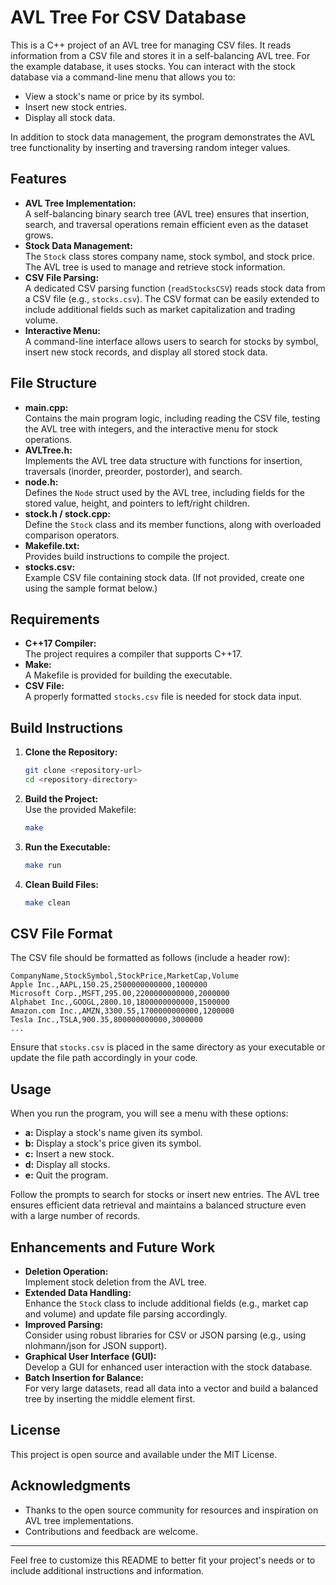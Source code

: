 # AVL Tree For CSV Database

This is a C++ project of an AVL tree for managing CSV files. It reads information from a CSV file and stores it in a self-balancing AVL tree. For the example database, it uses stocks. You can interact with the stock database via a command-line menu that allows you to:
- View a stock's name or price by its symbol.
- Insert new stock entries.
- Display all stock data.

In addition to stock data management, the program demonstrates the AVL tree functionality by inserting and traversing random integer values.

## Features

- **AVL Tree Implementation:**  
  A self-balancing binary search tree (AVL tree) ensures that insertion, search, and traversal operations remain efficient even as the dataset grows.
- **Stock Data Management:**  
  The `Stock` class stores company name, stock symbol, and stock price. The AVL tree is used to manage and retrieve stock information.
- **CSV File Parsing:**  
  A dedicated CSV parsing function (`readStocksCSV`) reads stock data from a CSV file (e.g., `stocks.csv`). The CSV format can be easily extended to include additional fields such as market capitalization and trading volume.
- **Interactive Menu:**  
  A command-line interface allows users to search for stocks by symbol, insert new stock records, and display all stored stock data.

## File Structure

- **main.cpp:**  
  Contains the main program logic, including reading the CSV file, testing the AVL tree with integers, and the interactive menu for stock operations.
- **AVLTree.h:**  
  Implements the AVL tree data structure with functions for insertion, traversals (inorder, preorder, postorder), and search.
- **node.h:**  
  Defines the `Node` struct used by the AVL tree, including fields for the stored value, height, and pointers to left/right children.
- **stock.h / stock.cpp:**  
  Define the `Stock` class and its member functions, along with overloaded comparison operators.
- **Makefile.txt:**  
  Provides build instructions to compile the project.
- **stocks.csv:**  
  Example CSV file containing stock data. (If not provided, create one using the sample format below.)

## Requirements

- **C++17 Compiler:**  
  The project requires a compiler that supports C++17.
- **Make:**  
  A Makefile is provided for building the executable.
- **CSV File:**  
  A properly formatted `stocks.csv` file is needed for stock data input.

## Build Instructions

1. **Clone the Repository:**  
   ```bash
   git clone <repository-url>
   cd <repository-directory>
   ```

2. **Build the Project:**  
   Use the provided Makefile:
   ```bash
   make
   ```

3. **Run the Executable:**  
   ```bash
   make run
   ```

4. **Clean Build Files:**  
   ```bash
   make clean
   ```

## CSV File Format

The CSV file should be formatted as follows (include a header row):

```csv
CompanyName,StockSymbol,StockPrice,MarketCap,Volume
Apple Inc.,AAPL,150.25,2500000000000,1000000
Microsoft Corp.,MSFT,295.00,2200000000000,2000000
Alphabet Inc.,GOOGL,2800.10,1800000000000,1500000
Amazon.com Inc.,AMZN,3300.55,1700000000000,1200000
Tesla Inc.,TSLA,900.35,800000000000,3000000
...
```

Ensure that `stocks.csv` is placed in the same directory as your executable or update the file path accordingly in your code.

## Usage

When you run the program, you will see a menu with these options:

- **a:** Display a stock's name given its symbol.
- **b:** Display a stock's price given its symbol.
- **c:** Insert a new stock.
- **d:** Display all stocks.
- **e:** Quit the program.

Follow the prompts to search for stocks or insert new entries. The AVL tree ensures efficient data retrieval and maintains a balanced structure even with a large number of records.

## Enhancements and Future Work

- **Deletion Operation:**  
  Implement stock deletion from the AVL tree.
- **Extended Data Handling:**  
  Enhance the `Stock` class to include additional fields (e.g., market cap and volume) and update file parsing accordingly.
- **Improved Parsing:**  
  Consider using robust libraries for CSV or JSON parsing (e.g., using nlohmann/json for JSON support).
- **Graphical User Interface (GUI):**  
  Develop a GUI for enhanced user interaction with the stock database.
- **Batch Insertion for Balance:**  
  For very large datasets, read all data into a vector and build a balanced tree by inserting the middle element first.

## License

This project is open source and available under the MIT License.

## Acknowledgments

- Thanks to the open source community for resources and inspiration on AVL tree implementations.
- Contributions and feedback are welcome.

---

Feel free to customize this README to better fit your project's needs or to include additional instructions and information.
